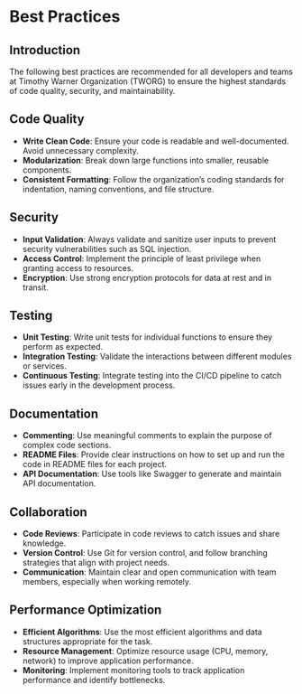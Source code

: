 # Best Practices

## Introduction
The following best practices are recommended for all developers and teams at Timothy Warner Organization (TWORG) to ensure the highest standards of code quality, security, and maintainability.

## Code Quality
- **Write Clean Code**: Ensure your code is readable and well-documented. Avoid unnecessary complexity.
- **Modularization**: Break down large functions into smaller, reusable components.
- **Consistent Formatting**: Follow the organization’s coding standards for indentation, naming conventions, and file structure.

## Security
- **Input Validation**: Always validate and sanitize user inputs to prevent security vulnerabilities such as SQL injection.
- **Access Control**: Implement the principle of least privilege when granting access to resources.
- **Encryption**: Use strong encryption protocols for data at rest and in transit.

## Testing
- **Unit Testing**: Write unit tests for individual functions to ensure they perform as expected.
- **Integration Testing**: Validate the interactions between different modules or services.
- **Continuous Testing**: Integrate testing into the CI/CD pipeline to catch issues early in the development process.

## Documentation
- **Commenting**: Use meaningful comments to explain the purpose of complex code sections.
- **README Files**: Provide clear instructions on how to set up and run the code in README files for each project.
- **API Documentation**: Use tools like Swagger to generate and maintain API documentation.

## Collaboration
- **Code Reviews**: Participate in code reviews to catch issues and share knowledge.
- **Version Control**: Use Git for version control, and follow branching strategies that align with project needs.
- **Communication**: Maintain clear and open communication with team members, especially when working remotely.

## Performance Optimization
- **Efficient Algorithms**: Use the most efficient algorithms and data structures appropriate for the task.
- **Resource Management**: Optimize resource usage (CPU, memory, network) to improve application performance.
- **Monitoring**: Implement monitoring tools to track application performance and identify bottlenecks.

